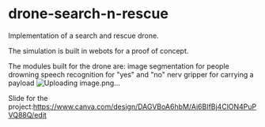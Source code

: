 # drone-search-n-rescue

Implementation of a search and rescue drone.

The simulation is built in webots for a proof of concept.

The modules built for the drone are:
  image segmentation for people drowning
  speech recognition for "yes" and "no"
  nerv
  gripper for carrying a payload
  ![Uploading image.png…]()

Slide for the project:https://www.canva.com/design/DAGVBoA6hbM/Ai6BIfBj4ClON4PuPVQ88Q/edit
